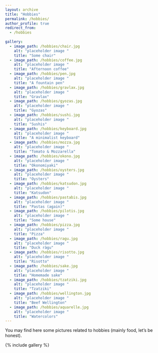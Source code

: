 ```yaml
---
layout: archive
title: "Hobbies"
permalink: /hobbies/
author_profile: true
redirect_from:
  - /hobbies
  
gallery:
  - image_path: /hobbies/chair.jpg
    alt: "placeholder image "
    title: "Some chair"
  - image_path: /hobbies/coffee.jpg
    alt: "placeholder image "
    title: "Afternoon coffee"
  - image_path: /hobbies/pen.jpg
    alt: "placeholder image "
    title: "A fountain pen"
  - image_path: /hobbies/gravlax.jpg
    alt: "placeholder image "
    title: "Gravlax"
  - image_path: /hobbies/gyozas.jpg
    alt: "placeholder image "
    title: "Gyozas"
  - image_path: /hobbies/sushi.jpg
    alt: "placeholder image "
    title: "Sushis"
  - image_path: /hobbies/keyboard.jpg
    alt: "placeholder image "
    title: "A minimalist keyboard"
  - image_path: /hobbies/mozza.jpg
    alt: "placeholder image "
    title: "Tomato & Mozzarella"
  - image_path: /hobbies/okono.jpg
    alt: "placeholder image "
    title: "Okonomiyaki"
  - image_path: /hobbies/oysters.jpg
    alt: "placeholder image "
    title: "Oysters"
  - image_path: /hobbies/katsudon.jpg
    alt: "placeholder image "
    title: "Katsudon"
  - image_path: /hobbies/pastabis.jpg
    alt: "placeholder image "
    title: "Pastas (again)"
  - image_path: /hobbies/pilotis.jpg
    alt: "placeholder image "
    title: "Some house"
  - image_path: /hobbies/pizza.jpg
    alt: "placeholder image "
    title: "Pizza"
  - image_path: /hobbies/ragu.jpg
    alt: "placeholder image "
    title: "Duck ràgu"
  - image_path: /hobbies/risotto.jpg
    alt: "placeholder image "
    title: "Risotto"
  - image_path: /hobbies/sake.jpg
    alt: "placeholder image "
    title: "Homemade sake"
  - image_path: /hobbies/tzatziki.jpg
    alt: "placeholder image "
    title: "Tzatziki"
  - image_path: /hobbies/wellington.jpg
    alt: "placeholder image "
    title: "Beef Wellington"
  - image_path: /hobbies/aquarelle.jpg
    alt: "placeholder image "
    title: "Watercolors"
---
```


You may find here some pictures related to hobbies (mainly food, let’s be honest).




{% include gallery %}